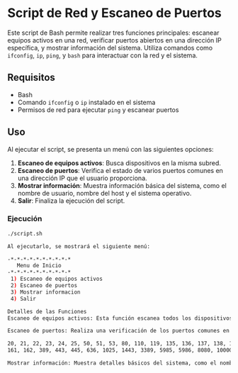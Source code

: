 # Script de Red y Escaneo de Puertos

Este script de Bash permite realizar tres funciones principales: escanear equipos activos en una red, verificar puertos abiertos en una dirección IP específica, y mostrar información del sistema. Utiliza comandos como `ifconfig`, `ip`, `ping`, y `bash` para interactuar con la red y el sistema.

## Requisitos

- Bash
- Comando `ifconfig` o `ip` instalado en el sistema
- Permisos de red para ejecutar `ping` y escanear puertos

## Uso

Al ejecutar el script, se presenta un menú con las siguientes opciones:

1. **Escaneo de equipos activos**: Busca dispositivos en la misma subred.
2. **Escaneo de puertos**: Verifica el estado de varios puertos comunes en una dirección IP que el usuario proporciona.
3. **Mostrar información**: Muestra información básica del sistema, como el nombre de usuario, nombre del host y el sistema operativo.
4. **Salir**: Finaliza la ejecución del script.

### Ejecución

```bash
./script.sh

Al ejecutarlo, se mostrará el siguiente menú:

-*-*-*-*-*-*-*-*-*-*
   Menu de Inicio  
-*-*-*-*-*-*-*-*-*-*
 1) Escaneo de equipos activos
 2) Escaneo de puertos
 3) Mostrar informacion
 4) Salir

Detalles de las Funciones
Escaneo de equipos activos: Esta función escanea todos los dispositivos en la misma subred, utilizando ping para verificar si los hosts están activos.

Escaneo de puertos: Realiza una verificación de los puertos comunes en una IP dada por el usuario. Los puertos escaneados son los siguientes:

20, 21, 22, 23, 24, 25, 50, 51, 53, 80, 110, 119, 135, 136, 137, 138, 139, 143,
161, 162, 389, 443, 445, 636, 1025, 1443, 3389, 5985, 5986, 8080, 10000

Mostrar información: Muestra detalles básicos del sistema, como el nombre de usuario, nombre del host y el sistema operativo en uso.

